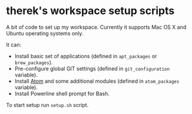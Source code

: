 # therek's workspace setup scripts

A bit of code to set up my workspace. Currently it supports Mac OS X and
Ubuntu operating systems only.

It can:
* Install basic set of applications (defined in `apt_packages` or
  `brew_packages`).
* Pre-configure global GIT settings (defined in `git_configuration` variable).
* Install [Atom](https://atom.io/) and some additional modules (defined
  in `atom_packages` variable).
* Install Powerline shell prompt for Bash.

To start setup run `setup.sh` script.
